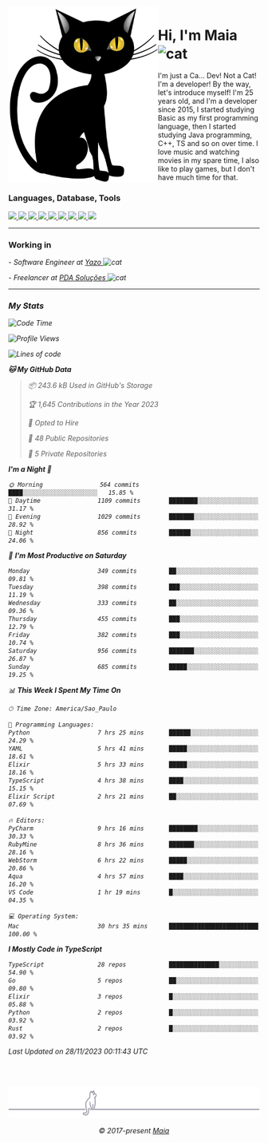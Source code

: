 <img align="left" src="https://raw.githubusercontent.com/gabrielmaialva33/gabrielmaialva33/master/assets/cat_0.png" alt="Stats" width="300px">

<h1 align="left">Hi, I'm Maia 
<img src="https://emojis.slackmojis.com/emojis/images/1643509834/36299/black-cat.gif?1643509834" width="50" height="60" align="center"  alt="cat"/>
</h1>

I'm just a Ca... Dev! Not a Cat! I'm a developer! By the way, let's introduce myself!
I'm 25 years old, and I'm a developer since 2015, I started studying Basic as my first programming
language, then I started studying Java programming, C++, TS and so on over time.
I love music and watching movies in my spare time, I also like to play games, but I don't have much time for that.

<h3 align="left">Languages, Database, Tools</h3>
<p>
  <a href="https://www.typescriptlang.org">
    <img src="https://skillicons.dev/icons?i=ts" />
  </a>
  <a href="https://go.dev">
    <img src="https://skillicons.dev/icons?i=go" />
  </a>
  <a href="https://www.python.org">
    <img src="https://skillicons.dev/icons?i=python" />
  </a>
  <a href="https://gradle.org">
    <img src="https://skillicons.dev/icons?i=gradle" />
  </a>
  <a href="https://redis.io">
    <img src="https://skillicons.dev/icons?i=redis" />
  </a>
  <a href="https://www.mongodb.com">
    <img src="https://skillicons.dev/icons?i=mongodb" />
  </a>
  <a href="https://nodejs.org">
    <img src="https://skillicons.dev/icons?i=nodejs" />
  </a>
  <a href="https://www.javascript.com">
    <img src="https://skillicons.dev/icons?i=js" />
  </a>
  <a href="https://www.docker.com">
    <img src="https://skillicons.dev/icons?i=docker" />
  </a>
</p>

<hr/>

<h3>Working in</h3>

<p><em> - Software Engineer at <a href="[https://pdasolucoes.com.br](https://yazo.com.br/)">Yazo
</a><img src="https://media.giphy.com/media/WUlplcMpOCEmTGBtBW/giphy.gif" width="30" alt="cat"> 
</em></p>
<p><em> - Freelancer at <a href="[https://pdasolucoes.com.br](https://pdasolucoes.com.br/)">PDA Soluções
</a><img src="https://media.giphy.com/media/WUlplcMpOCEmTGBtBW/giphy.gif" width="30" alt="cat"> 

<hr/>

### My Stats

<!--START_SECTION:waka-->
![Code Time](http://img.shields.io/badge/Code%20Time-3%2C516%20hrs%2010%20mins-blue)

![Profile Views](http://img.shields.io/badge/Profile%20Views-43-blue)

![Lines of code](https://img.shields.io/badge/From%20Hello%20World%20I%27ve%20Written-945.4%20thousand%20lines%20of%20code-blue)

**🐱 My GitHub Data** 

> 📦 243.6 kB Used in GitHub's Storage 
 > 
> 🏆 1,645 Contributions in the Year 2023
 > 
> 💼 Opted to Hire
 > 
> 📜 48 Public Repositories 
 > 
> 🔑 5 Private Repositories 
 > 
**I'm a Night 🦉** 

```text
🌞 Morning                564 commits         ████░░░░░░░░░░░░░░░░░░░░░   15.85 % 
🌆 Daytime                1109 commits        ████████░░░░░░░░░░░░░░░░░   31.17 % 
🌃 Evening                1029 commits        ███████░░░░░░░░░░░░░░░░░░   28.92 % 
🌙 Night                  856 commits         ██████░░░░░░░░░░░░░░░░░░░   24.06 % 
```
📅 **I'm Most Productive on Saturday** 

```text
Monday                   349 commits         ██░░░░░░░░░░░░░░░░░░░░░░░   09.81 % 
Tuesday                  398 commits         ███░░░░░░░░░░░░░░░░░░░░░░   11.19 % 
Wednesday                333 commits         ██░░░░░░░░░░░░░░░░░░░░░░░   09.36 % 
Thursday                 455 commits         ███░░░░░░░░░░░░░░░░░░░░░░   12.79 % 
Friday                   382 commits         ███░░░░░░░░░░░░░░░░░░░░░░   10.74 % 
Saturday                 956 commits         ███████░░░░░░░░░░░░░░░░░░   26.87 % 
Sunday                   685 commits         █████░░░░░░░░░░░░░░░░░░░░   19.25 % 
```


📊 **This Week I Spent My Time On** 

```text
🕑︎ Time Zone: America/Sao_Paulo

💬 Programming Languages: 
Python                   7 hrs 25 mins       ██████░░░░░░░░░░░░░░░░░░░   24.29 % 
YAML                     5 hrs 41 mins       █████░░░░░░░░░░░░░░░░░░░░   18.61 % 
Elixir                   5 hrs 33 mins       █████░░░░░░░░░░░░░░░░░░░░   18.16 % 
TypeScript               4 hrs 38 mins       ████░░░░░░░░░░░░░░░░░░░░░   15.15 % 
Elixir Script            2 hrs 21 mins       ██░░░░░░░░░░░░░░░░░░░░░░░   07.69 % 

🔥 Editors: 
PyCharm                  9 hrs 16 mins       ████████░░░░░░░░░░░░░░░░░   30.33 % 
RubyMine                 8 hrs 36 mins       ███████░░░░░░░░░░░░░░░░░░   28.16 % 
WebStorm                 6 hrs 22 mins       █████░░░░░░░░░░░░░░░░░░░░   20.86 % 
Aqua                     4 hrs 57 mins       ████░░░░░░░░░░░░░░░░░░░░░   16.20 % 
VS Code                  1 hr 19 mins        █░░░░░░░░░░░░░░░░░░░░░░░░   04.35 % 

💻 Operating System: 
Mac                      30 hrs 35 mins      █████████████████████████   100.00 % 
```

**I Mostly Code in TypeScript** 

```text
TypeScript               28 repos            ██████████████░░░░░░░░░░░   54.90 % 
Go                       5 repos             ██░░░░░░░░░░░░░░░░░░░░░░░   09.80 % 
Elixir                   3 repos             █░░░░░░░░░░░░░░░░░░░░░░░░   05.88 % 
Python                   2 repos             █░░░░░░░░░░░░░░░░░░░░░░░░   03.92 % 
Rust                     2 repos             █░░░░░░░░░░░░░░░░░░░░░░░░   03.92 % 
```




 Last Updated on 28/11/2023 00:11:43 UTC
<!--END_SECTION:waka-->


<br/>
<br/>

<p align="center"><img src="https://raw.githubusercontent.com/gabrielmaialva33/gabrielmaialva33/master/assets/gray0_ctp_on_line.svg?sanitize=true" /></p>
<p align="center">&copy; 2017-present <a href="https://github.com/gabrielmaialva33/" target="_blank">Maia</a>